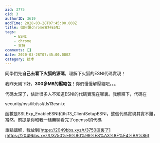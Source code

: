 ```yaml
---
aid: 3775
cid: 3
authorID: 3619
addTime: 2020-03-28T07:45:00.000Z
title: 如何讓chrome支持ESNI
tags:
    - ESNI
    - chrome
    - 支持
comments: []
date: 2020-03-28T07:45:00.000Z
category: 技术
---
```


同學們先**自己去看下火狐的源碼**，理解下火狐的ESNI代碼實現！

我昨天剛下好，**300多MB的壓縮包**！你們慢慢解壓縮吧。。。

代碼太深了，估計很多人不知道ESNI的代碼實現在哪裏。我解釋下，代碼在

security/nss/lib/ssl/tls13esni.c

函數是SSLExp\_EnableESNI和tls13\_ClientSetupESNI，整個代碼實現其實不難，當然，前提是你和我一樣無聊看完了openssl的代碼

重點講解，我放到[https://2049bbs.xyz/t/3750這裏了](https://2049bbs.xyz/t/3750%E9%80%99%E8%A3%8F%E4%BA%86)
